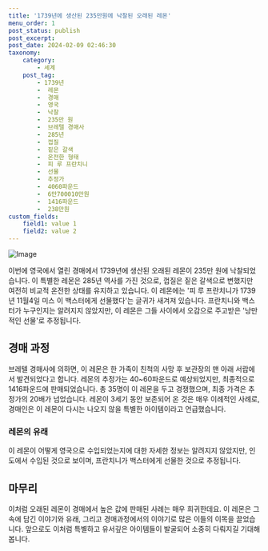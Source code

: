 ```yaml
---
title: '1739년에 생산된 235만원에 낙찰된 오래된 레몬'
menu_order: 1
post_status: publish
post_excerpt: 
post_date: 2024-02-09 02:46:30
taxonomy:
    category:
        - 세계
    post_tag:
        - 1739년
        -  레몬
        -  경매
        -  영국
        -  낙찰
        -  235만 원
        -  브레텔 경매사
        -  285년
        -  껍질
        -  짙은 갈색
        -  온전한 형태
        -  피 루 프란치니
        -  선물
        -  추정가
        -  4060파운드
        -  6만700010만원
        -  1416파운드
        -  238만원
custom_fields:
    field1: value 1
    field2: value 2
---
```


![Image](https://imgnews.pstatic.net/image/079/2024/02/08/0003862311_001_20240208212601165.jpg?type=w647)

이번에 영국에서 열린 경매에서 1739년에 생산된 오래된 레몬이 235만 원에 낙찰되었습니다. 이 특별한 레몬은 285년 역사를 가진 것으로, 껍질은 짙은 갈색으로 변했지만 여전히 비교적 온전한 상태를 유지하고 있습니다. 이 레몬에는 '피 루 프란치니가 1739년 11월4일 미스 이 백스터에게 선물했다'는 글귀가 새겨져 있습니다. 프란치니와 백스터가 누구인지는 알려지지 않았지만, 이 레몬은 그들 사이에서 오감으로 주고받은 '낭만적인 선물'로 추정됩니다.
## 경매 과정
브레텔 경매사에 의하면, 이 레몬은 한 가족이 친척의 사망 후 보관장의 맨 아래 서랍에서 발견되었다고 합니다. 레몬의 추정가는 40~60파운드로 예상되었지만, 최종적으로 1416파운드에 판매되었습니다. 총 35명이 이 레몬을 두고 경쟁했으며, 최종 가격은 추정가의 20배가 넘었습니다. 레몬이 3세기 동안 보존되어 온 것은 매우 이례적인 사례로, 경매인은 이 레몬이 다시는 나오지 않을 특별한 아이템이라고 언급했습니다.
### 레몬의 유래
이 레몬이 어떻게 영국으로 수입되었는지에 대한 자세한 정보는 알려지지 않았지만, 인도에서 수입된 것으로 보이며, 프란치니가 백스터에게 선물한 것으로 추정됩니다.
## 마무리
이처럼 오래된 레몬이 경매에서 높은 값에 판매된 사례는 매우 희귀한데요. 이 레몬은 그 속에 담긴 이야기와 유래, 그리고 경매과정에서의 이야기로 많은 이들의 이목을 끌었습니다. 앞으로도 이처럼 특별하고 유서깊은 아이템들이 발굴되어 소중히 다뤄지길 기대해 봅니다.

